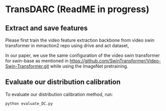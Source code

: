 # TransDARC (ReadME in progress)


## Extract and save features
Please first train the video feature extraction backbone from video swin transformer in mmaction2 repo using drive and act dataset, 

In our paper, we use the same configuration of the video swin transformer for swin-base as mentioned in https://github.com/SwinTransformer/Video-Swin-Transformer.git while using the ImageNet pretraining.

## Evaluate our distribution calibration

To evaluate our distribution calibration method, run:

```eval
python evaluate_DC.py
```



